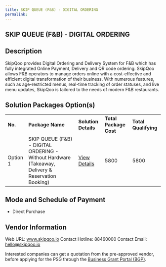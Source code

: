 ```yaml
---
title: SKIP QUEUE (F&B) - DIGITAL ORDERING
permalink: 
---
```


## SKIP QUEUE (F&B) - DIGITAL ORDERING

## Description

SkipQoo provides Digital Ordering and Delivery System for F&B which has fully integrated Online Payment, Delivery and QR code ordering. SkipQoo allows F&B operators to manage orders online with a cost-effective and efficient digital transformation of their business. With numerous features, such as age-restricted menus, real-time tracking of order statuses, and live menu updates, SkipQoo is tailored to the needs of modern F&B restaurants.

## Solution Packages Option(s)

<table>
<tr>
<td><b>No.</b></td>
<td><b>Package Name</b></td>
<td><b>Solution Details</b></td>
<td><b>Total Package Cost</b></td>
<td><b>Total Qualifying</b></td>
</tr>
<tr>
<td>Option 1</td>
<td>SKIP QUEUE (F&B) - DIGITAL ORDERING - Without Hardware (Takeaway, Delivery & Reservation Booking)</td>
<td><a href='https://www.gobusiness.gov.sg/images/psg/DesensitisedSkipQooAnnex3CRwef20May2021_Part_1.pdf'>View Details</a></td>
<td>5800</td>
<td>5800</td>
</tr>
</table>

## Mode and Schedule of Payment

 - Direct Purchase

## Vendor Information

 Web URL: www.skipqoo.io 
Contact Hotline: 88460000 
Contact Email: hello@skipqoo.io 


Interested companies can get a quotation from the pre-approved vendor, before applying for the PSG through the <a href='https://www.businessgrants.gov.sg/'>Business Grant Portal (BGP)</a>.
